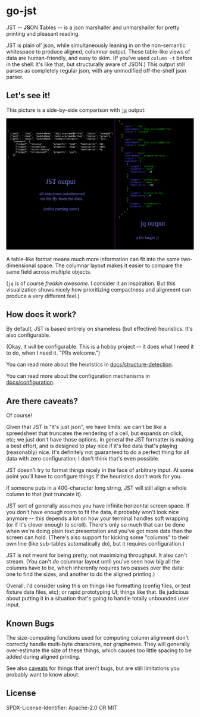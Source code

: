 go-jst
======

JST -- **JS**ON **T**ables -- is a json marshaller and unmarshaller for pretty printing and pleasant reading.

JST is plain ol' json, while simultaneously leaning in on the non-semantic whitespace to produce aligned, columnar output.
These table-like views of data are human-friendly, and easy to skim.
(If you've used `column -t` before in the shell: it's like that, but structurally aware of JSON.)
This output still parses as completely regular json, with any unmodified off-the-shelf json parser.


Let's see it!
-------------

This picture is a side-by-side comparison with [`jq`](https://stedolan.github.io/jq/) output:

![](docs/example.png)

A table-like format means much more information can fit into the same two-dimensional space.
The columnar layout makes it easier to compare the same field across multiple objects.

(`jq` is of course _freakin awesome_.  I consider it an inspiration.
But this visualization shows nicely how prioritizing compactness and alignment can produce a very different feel.)


How does it work?
-----------------

By default, JST is based entirely on shameless (but effective) heuristics.  It's also configurable.

(Okay, it *will* be configurable.  This is a hobby project -- it does what I need it to do, when I need it.  "PRs welcome.")

You can read more about the heuristics in [docs/structure-detection](docs/structure-detection.md).

You can read more about the configuration mechanisms in [docs/configuration](docs/configuration.md).


Are there caveats?
------------------

Of course!

Given that JST is "it's just json", we have limits: we can't be like a spreedsheet that truncates the rendering of a cell, but expands on click, etc; we just don't have those options.
In general the JST formatter is making a best effort, and is designed to play nice if it's fed data that's playing (reasonably) nice.
It's definitely not guaranteed to do a perfect thing for all data with zero configuration; I don't think that's even possible.

JST doesn't try to format things nicely in the face of arbitrary input.
At some point you'll have to configure things if the heuristics don't work for you.

If someone puts in a 400-character long string, JST will still align a whole column to that (not truncate it).

JST sort of generally assumes you have infinite horizontal screen space.
If you don't have enough room to fit the data, it probably won't look nice anymore --
this depends a lot on how your terminal handles soft wrapping (or if it's clever enough to scroll).
There's only so much that can be done when we're doing plain text presentation and you've got more data than the screen can hold.
(There's also support for kicking some "columns" to their own line (like sub-tables automatically do), but it requires configuration.)

JST is not meant for being pretty, not maximizing throughput.  It also can't stream.
(You can't *do* columnar layout until you've seen how big all the columns have to be,
which inherently requires two passes over the data: one to find the sizes, and another to do the aligned printing.)

Overall, I'd consider using this on things like formatting (config files, or test fixture data files, etc); or rapid prototyping UI; things like that.
Be judicious about putting it in a situation that's going to handle totally unbounded user input.


Known Bugs
----------

The size-computing functions used for computing column alignment don't correctly handle multi-byte characters, nor graphemes.
They will generally over-estimate the size of these things, which causes too little spacing to be added during aligned printing.

See also [caveats](#are-there-caveats) for things that aren't bugs, but are still limitations you probably want to know about.


License
-------

SPDX-License-Identifier: Apache-2.0 OR MIT
